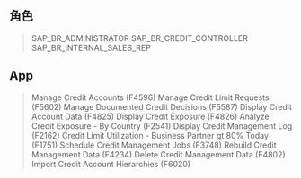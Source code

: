 ## 角色
> SAP_BR_ADMINISTRATOR
> SAP_BR_CREDIT_CONTROLLER
> SAP_BR_INTERNAL_SALES_REP
## App
> Manage Credit Accounts (F4596)
> Manage Credit Limit Requests (F5602)
> Manage Documented Credit Decisions (F5587)
> Display Credit Account Data (F4825)
> Display Credit Exposure (F4826)
> Analyze Credit Exposure - By Country (F2541)
> Display Credit Management Log (F2162)
> Credit Limit Utilization - Business Partner gt 80% Today (F1751)
> Schedule Credit Management Jobs (F3748)
> Rebuild Credit Management Data (F4234)
> Delete Credit Management Data (F4802)
> Import Credit Account Hierarchies (F6020)